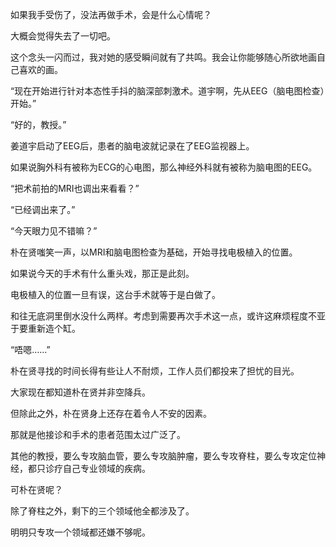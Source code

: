 如果我手受伤了，没法再做手术，会是什么心情呢？

大概会觉得失去了一切吧。

这个念头一闪而过，我对她的感受瞬间就有了共鸣。我会让你能够随心所欲地画自己喜欢的画。

“现在开始进行针对本态性手抖的脑深部刺激术。道宇啊，先从EEG（脑电图检查）开始。”

“好的，教授。”

姜道宇启动了EEG后，患者的脑电波就记录在了EEG监视器上。

如果说胸外科有被称为ECG的心电图，那么神经外科就有被称为脑电图的EEG。

“把术前拍的MRI也调出来看看？”

“已经调出来了。”

“今天眼力见不错嘛？”

朴在贤嗤笑一声，以MRI和脑电图检查为基础，开始寻找电极植入的位置。

如果说今天的手术有什么重头戏，那正是此刻。

电极植入的位置一旦有误，这台手术就等于是白做了。

和往无底洞里倒水没什么两样。考虑到需要再次手术这一点，或许这麻烦程度不亚于要重新造个缸。

“唔嗯……”

朴在贤寻找的时间长得有些让人不耐烦，工作人员们都投来了担忧的目光。

大家现在都知道朴在贤并非空降兵。

但除此之外，朴在贤身上还存在着令人不安的因素。

那就是他接诊和手术的患者范围太过广泛了。

其他的教授，要么专攻脑血管，要么专攻脑肿瘤，要么专攻脊柱，要么专攻定位神经，都只诊疗自己专业领域的疾病。

可朴在贤呢？

除了脊柱之外，剩下的三个领域他全都涉及了。

明明只专攻一个领域都还嫌不够呢。
